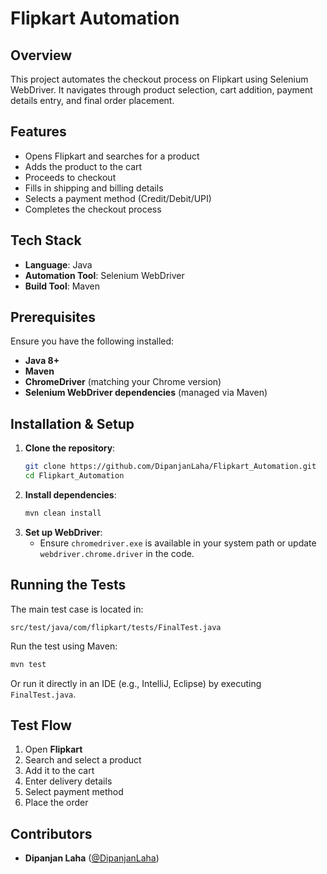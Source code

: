 # Flipkart Automation

## Overview
This project automates the checkout process on Flipkart using Selenium WebDriver. It navigates through product selection, cart addition, payment details entry, and final order placement.

## Features
- Opens Flipkart and searches for a product
- Adds the product to the cart
- Proceeds to checkout
- Fills in shipping and billing details
- Selects a payment method (Credit/Debit/UPI)
- Completes the checkout process

## Tech Stack
- **Language**: Java
- **Automation Tool**: Selenium WebDriver
- **Build Tool**: Maven

## Prerequisites
Ensure you have the following installed:
- **Java 8+**
- **Maven**
- **ChromeDriver** (matching your Chrome version)
- **Selenium WebDriver dependencies** (managed via Maven)

## Installation & Setup
1. **Clone the repository**:
   ```sh
   git clone https://github.com/DipanjanLaha/Flipkart_Automation.git
   cd Flipkart_Automation
   ```
2. **Install dependencies**:
   ```sh
   mvn clean install
   ```
3. **Set up WebDriver**:
   - Ensure `chromedriver.exe` is available in your system path or update `webdriver.chrome.driver` in the code.

## Running the Tests
The main test case is located in:
```
src/test/java/com/flipkart/tests/FinalTest.java
```
Run the test using Maven:
```sh
mvn test
```

Or run it directly in an IDE (e.g., IntelliJ, Eclipse) by executing `FinalTest.java`.

## Test Flow
1. Open **Flipkart**
2. Search and select a product
3. Add it to the cart
4. Enter delivery details
5. Select payment method
6. Place the order

## Contributors
- **Dipanjan Laha** ([@DipanjanLaha](https://github.com/DipanjanLaha))


